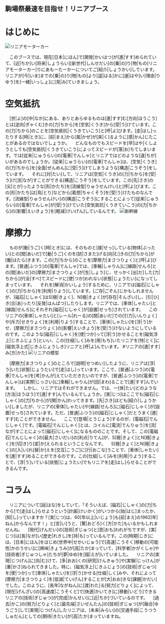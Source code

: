 ## 駒場祭最速を目指せ！リニアブース

# はじめに
![リニアモーターカー](/img/linear/linear.jpg)

　このブースでは、現在[日本|にほん]で[開発|かいはつ]が[進|すす]められていて、[近|ちか]い[将来|しょうらい][新世代|しんせだい]の[乗|の]り[物|もの]リニアモーターカー|りにあもーたーかーについてご[紹介|しょうかい]しています。リニアが[今|いま]までの[乗|の]り[物|もの]より[遥|はる]かに[速|はや]い[理由|りゆう]を[一緒|いっしょ]に[見|み]ていきましょう。
# 空気抵抗
　[世|よ]の[中|なか]にある、ありとあらゆるものは[進|すす]む[方向|ほうこう]とは[逆向|ぎゃくむ]きの[力|ちから]を[空気|くうき]から[受|う]けています。この[力|ちから]のことを[空気抵抗|くうきていこう]と[呼|よ]びます。[走|はし]ったりする[時|とき]に、[前|まえ]から[風|かぜ]が[来|く]るように[感|かん]じたことがあるのではないでしょうか。
　どんなものでもスピードを[早|はや]くしようとしても[空気抵抗|くうきていこう]によってスピードが[落|お]ちてしまいます。では[従来|じゅうらい]の[電車|でんしゃ]とリニアではどのような[違|ちが]いがあるのでしょうか。[従来|じゅうらい]の[電車|でんしゃ]は、[空気|くうき]の[力|ちから]を[全面|ぜんめん]に[受|う]けてしまうような[構造|こうぞう]をしています。
　それに[対|たい]して、リニアは[空気|くうき]の[力|ちから]を[受|う]け[流|なが]すことができる[構造|こうぞう]をしています。この[先|さき]の[尖|とが]ったような[形|かたち]を[流線型|りゅうせんけい]と[呼|よ]びます。この[形|かたち]は[鳥|とり]などから[着想|ちゃくそう]を[受|う]けたものなんです。[流線型|りゅうせんけい]の[構造|こうぞう]にすることによって[従来|じゅうらい]の[電車|でんしゃ]が[受|う]けていた[空気抵抗|くうきていこう]の[力|ちから]の[影響|えいきょう]を[軽減|けいげん]しているんです。
![新幹線](/img/linear/shinkansen.png)

# 摩擦力
　ものが[動|うご]く[時|とき]には、そのものと[接|せっ]している[物体|ぶったい]との[間|あいだ]で[動|うご]くのを[妨|さまた]げる[向|む]きの[力|ちから]が[働|はたら]きます。この[力|ちから]のことを[摩擦力|まさつりょく]と[呼|よ]びます。[普通|ふつう]の[電車|でんしゃ]では、[車輪|しゃりん]に[線路|せんろ]との[間|あいだ]の[摩擦力|まさつりょく]が[生|しょう]じ、せっかく[出|だ]した[力|ちから]が[全|すべ]てスピードに[使|つか]われない[状態|じょうたい]になってしまっています。
　それを[解消|かいしょう]するために、リニアでは[磁石|じしゃく]の[力|ちから]を[利用|りよう]しています。[ご存|ごぞん]じかもしれませんが、[磁石|じしゃく]はS[極|きょく]、N[極|きょく]が[存在|そんざい]し、[引|ひ]き[合|あ]ったり[反発|はんぱつ]したりします。リニアでは、[車体|しゃたい]と[線路|せんろ]にそれぞれ[磁石|じしゃく]が[設置|せっち]されています。
　このリニアの[車体|しゃたい]と[レール|れーる]の[間|あいだ]での[引力|いんりょく]や[斥力|せきりょく]を[利用|りよう]することで、[車体|しゃたい]を[浮|う]かせ、[摩擦力|まさつりょく]の[影響|えいきょう]を[受|う]けないようにしているのです。このような[磁石|じしゃく]を[使|つか]って[浮|う]かせることを[磁気浮上|じきふじょう]といい、この[仕組|しく]みを[用|もち]いたリニアを[特|とく]に[磁気浮上式|じきふじょうしき]リニアと[呼|よ]んでいます。
#リニアの[進|すす]み[方|かた]
![リニアの模型](/img/linear/linear_model.jpg)

　[摩擦力|まさつりょく]のところで[説明|せつめい]したように、リニアは[浮|う]いた[状態|じょうたい]で[走|はし]っています。ここで、[普通|ふつう]の[電車|でんしゃ]を[考|かんが]えていただきたいのですが、[普通|ふつう]の[電車|でんしゃ]は[実際|じっさい]に[車輪|しゃりん]が[回|まわ]ることで[進|すす]んでいます。
　しかし、リニアではそれができません。では、一[体|たい]どのような[方法|ほうほう]で[進|すす]んでいるんでしょうか。[実|じつ]はここでも[磁石|じしゃく]の[力|ちから]が[関|かん]わってきます。[先|さき]ほども[紹介|しょうかい]しましたが、リニアの[車体|しゃたい]や[線路|せんろ]に[磁石|じしゃく]が[設置|せっち]されています。ただ、[普通|ふつう]の[磁石|じしゃく]だとうまく[進|すす]むことができません。
　ここで[登場|とうじょう]するのが、[電磁石|でんじしゃく]です。[電磁石|でんじしゃく]とは、コイルに[電流|でんりゅう]を[流|なが]すことによって[磁石|じしゃく]になるもののことです。そして、この[電磁石|でんじしゃく]の[最大|さいだい]の[利点|りてん]が、S[極|きょく]とN[極|きょく]を[切|き]り[変|か]えられるということなんです。
　S[極|きょく]とN[極|きょく]の[入|い]れ[替|か]えを[交互|こうご]に[行|おこな]うことで、[車体|しゃたい]を[進|すす]めることができるのです。この[仕組|しく]みを[利用|りよう]することで、[浮|う]いている[状態|じょうたい]でもリニアを[走|はし]らせることができるんです。

# コラム
　リニアについて[話|はな]をしていて、「そういえば、[磁石|じしゃく]の[力|ちから]で[走|はし]らせようという[計画|けいかく]がいつから[始|はじ]まったか、[知|し]っていますか？[実|じつ]は、60[年以上|いじょう]も[前|まえ]の1962[年|ねん]からなんです！」と[言|い]うと、[驚|おどろ]く[方|かた]もいるかもしれませんね。
　[現代|げんだい]の[技術|ぎじゅつ]と[思|おも]われがちですが、[実|じつ]は[長|なが]い[歴史|れきし]を[持|も]っているんです。この[時期|じき]には、[日本|にほん]をはじめ[世界中|せかいじゅう]で[高速|こうそく]移動の[可能性|かのうせい]に[興味|きょうみ]が[高|たか]まっていて、[科学者|かがくしゃ]や[技術者|ぎじゅつしゃ]たちが[夢|ゆめ]を[描|えが]いていました。
　リニアの[実現|じつげん]に[向|む]けて、[多|おお]くの[研究|けんきゅう]や[実験|じっけん]が[重|かさ]ねられてきました。特に、[磁気浮上|じきふじょう]の[技術|ぎじゅつ]を[使|つか]って[車体|しゃたい]を[浮|う]かせる[仕組|しく]みや、それによって[摩擦力|まさつりょく]を[低減|ていげん]することが[大|おお]きな[課題|かだい]でした。このように、[長年|ながねん]に[渡|わた]る[努力|どりょく]によって、[現在|げんざい]の[高速度|こうそくど]で[快適|かいてき]に[移動|いどう]できるリニアの[技術|ぎじゅつ]が[完成|かんせい]に[近|ちか]づいているのです。
　[過去|かこ]の[努力|どりょく]と[最先端|さいせんたん]の[技術|ぎじゅつ]が[融合|ゆうごう]して[実現|じつげん]したリニアは、[未来|みらい]の[交通手段|こうつうしゅだん]としての[期待|きたい]が[高|たか]まっていますね。


